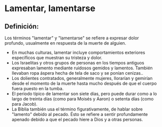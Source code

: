 # Lamentar, lamentarse

## Definición: 

Los términos "lamentar" y "lamentarse" se refiere a expresar dolor profundo, usualmente en respuesta de la muerte de alguien.

* En muchas culturas, lamentar incluye comportamientos exteriores específicos que muestran su tristeza y dolor.
* Los Israelitas y otros grupos de personas en los tiempos antiguos expresaban lamento mediante ruidosos gemidos y lamentos. También llevaban ropa áspera hecha de tela de saco y se ponían cenizas..
* Los dolientes contratados, generalmente mujeres, llorarían y gemirían desde el momento de la muerte hasta mucho después de que el cuerpo fuera puesto en la tumba.
* El periodo típico de lamentar son siete días, pero puede durar como a lo largo de treinta días (como para Moisés y Aaron) o setenta días (como para Jacob).
* La Biblia también usa el término figurativamente, de hablar sobre "lamento" debido al pecado. Ésto se refiere a sentir profundamente apenado debido a que el pecado hiere a Dios y a otras personas.


